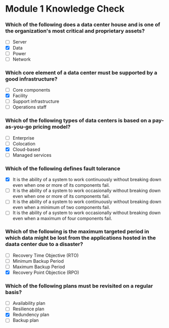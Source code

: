 # Module 1 Knowledge Check

### Which of the following does a data center house and is one of the organization's most critical and proprietary assets?

- [ ] Server
- [X] Data
- [ ] Power
- [ ] Network

### Which core element of a data center must be supported by a good infrastructure?

- [ ] Core components
- [X] Facility
- [ ] Support infrastructure
- [ ] Operations staff

### Which of the following types of data centers is based on a pay-as-you-go pricing model?

- [ ] Enterprise
- [ ] Colocation
- [X] Cloud-based
- [ ] Managed services

### Which of the following defines fault tolerance

- [X] It is the ability of a system to work continuously without breaking down even when one or more of its components fail.
- [ ] It is the ability of a system to work occasionally without breaking down even when one or more of its components fail.
- [ ] It is the ability of a system to work continuously without breaking down even when a minimum of two components fail.
- [ ] It is the ability of a system to work occasionally without breaking down even when a maximum of four components fail.

### Which of the following is the maximum targeted period in which data might be lost from the applications hosted in the daata center due to a disaster?

- [ ] Recovery Time Objective (RTO)
- [ ] Minimum Backup Period
- [ ] Maximum Backup Period
- [X] Recovery Point Objectice (RPO)

### Which of the following plans must be revisited on a regular basis?

- [ ] Availability plan
- [ ] Resilience plan
- [X] Redundency plan
- [ ] Backup plan
